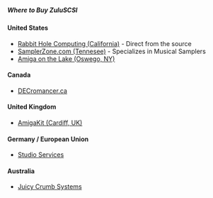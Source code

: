 ##### Where to Buy ZuluSCSI

#### United States
* [Rabbit Hole Computing (California)](https://store.rabbitholecomputing.com/ZuluSCSI-s/120.htm) - Direct from the source
* [SamplerZone.com (Tennesee)](https://samplerzone.com/collections/zuluscsi) - Specializes in Musical Samplers
* [Amiga on the Lake (Oswego, NY)](https://amigaonthelake.com/rabbit-hole-computing/)

#### Canada
* [DECromancer.ca](https://decromancer.ca/scsi2sd/#zuluscsi)

#### United Kingdom
* [AmigaKit (Cardiff, UK)](https://amigakit.amiga.store/zuluscsi-adapter-p-91287.html?currency=EUR)

#### Germany / European Union
* [Studio Services](https://studio-services.de/produkt-kategorie/scsi-massenspeicher-und-zubehoer/)

#### Australia
* [Juicy Crumb Systems](https://juicycrumb.com/product-category/scsi/zuluscsi/)
